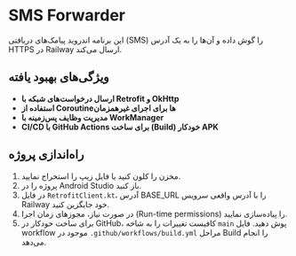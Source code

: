 # SMS Forwarder

این برنامه اندروید پیامک‌های دریافتی (SMS) را گوش داده و آن‌ها را به یک آدرس HTTPS در Railway ارسال می‌کند.

## ویژگی‌های بهبود یافته
- **ارسال درخواست‌های شبکه با Retrofit و OkHttp**
- **استفاده از Coroutine‌ها برای اجرای غیرهمزمان**
- **مدیریت وظایف پس‌زمینه با WorkManager**
- **CI/CD با GitHub Actions برای ساخت (Build) خودکار APK**

## راه‌اندازی پروژه
1. مخزن را کلون کنید یا فایل زیپ را استخراج نمایید.
2. پروژه را در Android Studio باز کنید.
3. در فایل `RetrofitClient.kt`، آدرس BASE_URL را با آدرس واقعی سرویس Railway خود جایگزین کنید.
4. در صورت نیاز، مجوزهای زمان اجرا (Run-time permissions) را پیاده‌سازی نمایید.
5. برای ساخت خودکار در GitHub، کافیست تغییرات را به شاخه `main` پوش دهید. فایل workflow موجود در `.github/workflows/build.yml` مراحل Build را انجام می‌دهد.
